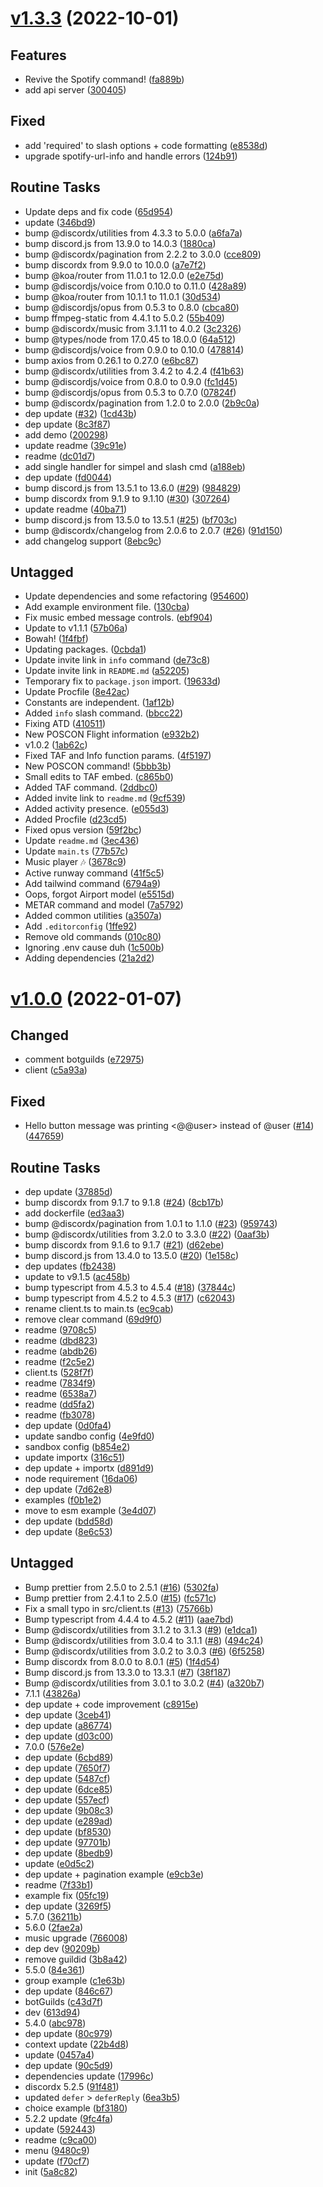 # [v1.3.3](https://github.com/abaza738/jo-ts/releases/tag/v1.3.3) (2022-10-01)

## Features

- Revive the Spotify command! ([fa889b](https://github.com/abaza738/jo-ts/commit/fa889b6b9577e460a96846f1a089607fc3336e32))
- add api server ([300405](https://github.com/abaza738/jo-ts/commit/300405c03df8def155132e101ed8ac49016f1378))

## Fixed

- add 'required' to slash options + code formatting ([e8538d](https://github.com/abaza738/jo-ts/commit/e8538dde42cc2644f1c2ea934d318d42fb33e880))
- upgrade spotify-url-info and handle errors ([124b91](https://github.com/abaza738/jo-ts/commit/124b91aa1de3c15ebd7316dd872f104953a1d245))

## Routine Tasks

- Update deps and fix code ([65d954](https://github.com/abaza738/jo-ts/commit/65d9549a7860f13eac7d9a6761ccdf07c00260ad))
- update ([346bd9](https://github.com/abaza738/jo-ts/commit/346bd9bf8df6680486390d3b9fa10d88b3c6d2c0))
- bump @discordx/utilities from 4.3.3 to 5.0.0 ([a6fa7a](https://github.com/abaza738/jo-ts/commit/a6fa7a7a2076cd0c2a3587406a693b16fe33a6df))
- bump discord.js from 13.9.0 to 14.0.3 ([1880ca](https://github.com/abaza738/jo-ts/commit/1880caf10c5480df5c99ea80216e0297363aa9f8))
- bump @discordx/pagination from 2.2.2 to 3.0.0 ([cce809](https://github.com/abaza738/jo-ts/commit/cce8097c6922ec91cb714e6af4a956b0efa43657))
- bump discordx from 9.9.0 to 10.0.0 ([a7e7f2](https://github.com/abaza738/jo-ts/commit/a7e7f232b9cf73f7b75640e931fb66b41fa383d2))
- bump @koa/router from 11.0.1 to 12.0.0 ([e2e75d](https://github.com/abaza738/jo-ts/commit/e2e75da7483e79de846c0e29e1b394751a293b96))
- bump @discordjs/voice from 0.10.0 to 0.11.0 ([428a89](https://github.com/abaza738/jo-ts/commit/428a89310d71e41a48636f05de94b5be76e6b7e8))
- bump @koa/router from 10.1.1 to 11.0.1 ([30d534](https://github.com/abaza738/jo-ts/commit/30d5343ba244a13ceeacdaf6ca46ce75a6038fcc))
- bump @discordjs/opus from 0.5.3 to 0.8.0 ([cbca80](https://github.com/abaza738/jo-ts/commit/cbca80eae31b28316cc04457def6478e779923b1))
- bump ffmpeg-static from 4.4.1 to 5.0.2 ([55b409](https://github.com/abaza738/jo-ts/commit/55b4098ec4cd556594a872df5e89f46bc37154a4))
- bump @discordx/music from 3.1.11 to 4.0.2 ([3c2326](https://github.com/abaza738/jo-ts/commit/3c2326d9793fc8617099790a42c62d55c27fde75))
- bump @types/node from 17.0.45 to 18.0.0 ([64a512](https://github.com/abaza738/jo-ts/commit/64a512e280e50ddc1d3f56613eb6ad6cbf1df642))
- bump @discordjs/voice from 0.9.0 to 0.10.0 ([478814](https://github.com/abaza738/jo-ts/commit/47881426983f0c8ce3d0f4e01041f052d674e6c0))
- bump axios from 0.26.1 to 0.27.0 ([e6bc87](https://github.com/abaza738/jo-ts/commit/e6bc871c2aa580732123cece16d053e6194c28d8))
- bump @discordx/utilities from 3.4.2 to 4.2.4 ([f41b63](https://github.com/abaza738/jo-ts/commit/f41b637edc7ba77c3de6399796f01392ff4d8506))
- bump @discordjs/voice from 0.8.0 to 0.9.0 ([fc1d45](https://github.com/abaza738/jo-ts/commit/fc1d45ad940fd86d9478a688a20ca1fdd3edcd3d))
- bump @discordjs/opus from 0.5.3 to 0.7.0 ([07824f](https://github.com/abaza738/jo-ts/commit/07824f91568f31380cf26ed09cc07102b5a3cb93))
- bump @discordx/pagination from 1.2.0 to 2.0.0 ([2b9c0a](https://github.com/abaza738/jo-ts/commit/2b9c0a5d9f3ef60eb842d7ab794db52ecc0b7e4d))
- dep update ([#32](https://github.com/abaza738/jo-ts/issues/32)) ([1cd43b](https://github.com/abaza738/jo-ts/commit/1cd43bb343af2a5b4bf6df2b51786be0c98bd706))
- dep update ([8c3f87](https://github.com/abaza738/jo-ts/commit/8c3f87f84427df4ddbe8dfff12222e582effe4b9))
- add demo ([200298](https://github.com/abaza738/jo-ts/commit/200298e2821dfe4d57a908e936c5df661839e6e0))
- update readme ([39c91e](https://github.com/abaza738/jo-ts/commit/39c91e995e42debf3134ee16dc8e9317e9c15cdb))
- readme ([dc01d7](https://github.com/abaza738/jo-ts/commit/dc01d78751600ebbf24b144b2ff597265418cc53))
- add single handler for simpel and slash cmd ([a188eb](https://github.com/abaza738/jo-ts/commit/a188eb11311ff7fa6b7e30000c918a539b9eabb7))
- dep update ([fd0044](https://github.com/abaza738/jo-ts/commit/fd00443ef89a26bb83f7812eb611ce434d671db8))
- bump discord.js from 13.5.1 to 13.6.0 ([#29](https://github.com/abaza738/jo-ts/issues/29)) ([984829](https://github.com/abaza738/jo-ts/commit/984829c138cb5abfb9c997ceb0be965871880b1f))
- bump discordx from 9.1.9 to 9.1.10 ([#30](https://github.com/abaza738/jo-ts/issues/30)) ([307264](https://github.com/abaza738/jo-ts/commit/3072648ebdd66bd3c7737f6c9af070fc15bb38ac))
- update readme ([40ba71](https://github.com/abaza738/jo-ts/commit/40ba71a001f0495461d8e38cb162c89ed10d8bd9))
- bump discord.js from 13.5.0 to 13.5.1 ([#25](https://github.com/abaza738/jo-ts/issues/25)) ([bf703c](https://github.com/abaza738/jo-ts/commit/bf703c6f3b66f205787dae0120c61a386ef485f1))
- bump @discordx/changelog from 2.0.6 to 2.0.7 ([#26](https://github.com/abaza738/jo-ts/issues/26)) ([91d150](https://github.com/abaza738/jo-ts/commit/91d1506b6b1fd1e1e1a1d4ec3900b35cde86dcce))
- add changelog support ([8ebc9c](https://github.com/abaza738/jo-ts/commit/8ebc9cb7b1a61037d9a630497fd51a7cea12f1b2))

## Untagged

- Update dependencies and some refactoring ([954600](https://github.com/abaza738/jo-ts/commit/9546002b88977c5a3ddfa4b7e3593d29a010a8ff))
- Add example environment file. ([130cba](https://github.com/abaza738/jo-ts/commit/130cba9390b3626295417c6b87c978b0ef74ac3e))
- Fix music embed message controls. ([ebf904](https://github.com/abaza738/jo-ts/commit/ebf904632bf39db917370eebdb671892c18245ab))
- Update to v1.1.1 ([57b06a](https://github.com/abaza738/jo-ts/commit/57b06ae41559523bcffcda87742a8e7f7f2ec459))
- Bowah! ([1f4fbf](https://github.com/abaza738/jo-ts/commit/1f4fbf18a54d49ec1c0510e3ea449b8d1b81f551))
- Updating packages. ([0cbda1](https://github.com/abaza738/jo-ts/commit/0cbda11470a8ade09c499dbe2c1d228e38b82c30))
- Update invite link in `info` command ([de73c8](https://github.com/abaza738/jo-ts/commit/de73c8f0c4bf54f58d8def472724d829b604226c))
- Update invite link in `README.md` ([a52205](https://github.com/abaza738/jo-ts/commit/a522057734e0fa7a68e06fbdcc512c8a0c700da6))
- Temporary fix to `package.json` import. ([19633d](https://github.com/abaza738/jo-ts/commit/19633db9f2f093f9823ac519195a239a46f4cdc7))
- Update Procfile ([8e42ac](https://github.com/abaza738/jo-ts/commit/8e42ac80e11dcbfd7127861cea7f1a956260c744))
- Constants are independent. ([1af12b](https://github.com/abaza738/jo-ts/commit/1af12bd4b99c3b3d84db2f050d80fb1ceb8ee380))
- Added `info` slash command. ([bbcc22](https://github.com/abaza738/jo-ts/commit/bbcc22257669391fb30dab42d7c572326764e819))
- Fixing ATD ([410511](https://github.com/abaza738/jo-ts/commit/4105115d9befef381efcdc1187f6ae4cb2cb2880))
- New POSCON Flight information ([e932b2](https://github.com/abaza738/jo-ts/commit/e932b21924bbb2840ee99ab2e454facc74991bab))
- v1.0.2 ([1ab62c](https://github.com/abaza738/jo-ts/commit/1ab62c7769ab202375cfe2fc555b06d37295d259))
- Fixed TAF and Info function params. ([4f5197](https://github.com/abaza738/jo-ts/commit/4f51979a374931b24989a2502b0ea5cf50236949))
- New POSCON command! ([5bbb3b](https://github.com/abaza738/jo-ts/commit/5bbb3b082345b3673a2e4a78582add5685a2c9c9))
- Small edits to TAF embed. ([c865b0](https://github.com/abaza738/jo-ts/commit/c865b05e459a4f4606c087015cbae7360849e854))
- Added TAF command. ([2ddbc0](https://github.com/abaza738/jo-ts/commit/2ddbc080e542374a04660048dcb76ecf1c8e21a0))
- Added invite link to `readme.md` ([9cf539](https://github.com/abaza738/jo-ts/commit/9cf53991438ddf0c5acc8ba47a7bb356c3f64eb8))
- Added activity presence. ([e055d3](https://github.com/abaza738/jo-ts/commit/e055d30c31b02bc917c4f6315078e92c3bd53bca))
- Added Procfile ([d23cd5](https://github.com/abaza738/jo-ts/commit/d23cd50cfdc0101cd1007923356d73efd7b924f8))
- Fixed opus version ([59f2bc](https://github.com/abaza738/jo-ts/commit/59f2bc433ab3c7ff7fe65ba4ae7dafb7827f220a))
- Update `readme.md` ([3ec436](https://github.com/abaza738/jo-ts/commit/3ec436bfe92c71ee6b95ed26ab1df7e47852a983))
- Update `main.ts` ([77b57c](https://github.com/abaza738/jo-ts/commit/77b57c32a3d13957f1298ba4a640ab1e03a5c8a2))
- Music player 🎶 ([3678c9](https://github.com/abaza738/jo-ts/commit/3678c9e5ec69cde9435b41eca91c20b6f8a68c6c))
- Active runway command ([41f5c5](https://github.com/abaza738/jo-ts/commit/41f5c5915e2947f969e38ef81e337e2858753978))
- Add tailwind command ([6794a9](https://github.com/abaza738/jo-ts/commit/6794a9a3bbffc17129cf81c3b4c61906cb88e9f5))
- Oops, forgot Airport model ([e5515d](https://github.com/abaza738/jo-ts/commit/e5515d67c6ecd4b4f20445279c2f29269f02677f))
- METAR command and model ([7a5792](https://github.com/abaza738/jo-ts/commit/7a5792f2cbdf13d71088eaa2ba8bc8024df8ef74))
- Added common utilities ([a3507a](https://github.com/abaza738/jo-ts/commit/a3507a3514d14b5b0afdd68deba7546ef1121c37))
- Add `.editorconfig` ([1ffe92](https://github.com/abaza738/jo-ts/commit/1ffe92438f04a3838f92e91c26ffae9ddcae54e6))
- Remove old commands ([010c80](https://github.com/abaza738/jo-ts/commit/010c804e70992e187942a5ea14776f3c63701e30))
- Ignoring .env cause duh ([1c500b](https://github.com/abaza738/jo-ts/commit/1c500bece79be7b9e9adf1387f10a90bf2d36551))
- Adding dependencies ([21a2d2](https://github.com/abaza738/jo-ts/commit/21a2d25a680060b69f2713dff47840ee83bbb771))

# [v1.0.0](https://github.com/abaza738/jo-ts/releases/tag/v1.0.0) (2022-01-07)

## Changed

- comment botguilds ([e72975](https://github.com/abaza738/jo-ts/commit/e7297543eae976e34d0ad9780e2345a6d67fa6c9))
- client ([c5a93a](https://github.com/abaza738/jo-ts/commit/c5a93a22153de6b554ab2f44066633b57ce06f7a))

## Fixed

- Hello button message was printing <@@user> instead of @user ([#14](https://github.com/abaza738/jo-ts/issues/14)) ([447659](https://github.com/abaza738/jo-ts/commit/447659e59f5bc547b85f00c70c1f625a0878d5e5))

## Routine Tasks

- dep update ([37885d](https://github.com/abaza738/jo-ts/commit/37885d9ee894105d13c85336c684fe3153ed6403))
- bump discordx from 9.1.7 to 9.1.8 ([#24](https://github.com/abaza738/jo-ts/issues/24)) ([8cb17b](https://github.com/abaza738/jo-ts/commit/8cb17b1dbcdbd301d246f9395278fce9f6b7c990))
- add dockerfile ([ed3aa3](https://github.com/abaza738/jo-ts/commit/ed3aa3c7e1a2b1ed89780e0d1749e5c77b21142a))
- bump @discordx/pagination from 1.0.1 to 1.1.0 ([#23](https://github.com/abaza738/jo-ts/issues/23)) ([959743](https://github.com/abaza738/jo-ts/commit/959743210b07d7989554f5b6a0a4d3347930bbc1))
- bump @discordx/utilities from 3.2.0 to 3.3.0 ([#22](https://github.com/abaza738/jo-ts/issues/22)) ([0aaf3b](https://github.com/abaza738/jo-ts/commit/0aaf3b2651da0fa1febdb3f867bef973103560f1))
- bump discordx from 9.1.6 to 9.1.7 ([#21](https://github.com/abaza738/jo-ts/issues/21)) ([d62ebe](https://github.com/abaza738/jo-ts/commit/d62ebee0839e40dd9c8ddd03d5ae7faeb1fcb529))
- bump discord.js from 13.4.0 to 13.5.0 ([#20](https://github.com/abaza738/jo-ts/issues/20)) ([1e158c](https://github.com/abaza738/jo-ts/commit/1e158cd096016e627a7da5137f9ab2e51fb3544a))
- dep updates ([fb2438](https://github.com/abaza738/jo-ts/commit/fb24383ffa77e775c8395d88aa35f92d14648f1b))
- update to v9.1.5 ([ac458b](https://github.com/abaza738/jo-ts/commit/ac458b99b470588238a941dc336f63e96e08ab0d))
- bump typescript from 4.5.3 to 4.5.4 ([#18](https://github.com/abaza738/jo-ts/issues/18)) ([37844c](https://github.com/abaza738/jo-ts/commit/37844ced05d6a5fcc2e3a2991a001cc4e23ad918))
- bump typescript from 4.5.2 to 4.5.3 ([#17](https://github.com/abaza738/jo-ts/issues/17)) ([c62043](https://github.com/abaza738/jo-ts/commit/c620435b399a6f6cc2b0ad76ff13bb6cfb7f3cc4))
- rename client.ts to main.ts ([ec9cab](https://github.com/abaza738/jo-ts/commit/ec9cabc294569a84d3ab21eb929fdda8db230d12))
- remove clear command ([69d9f0](https://github.com/abaza738/jo-ts/commit/69d9f083869b26b4fb0ac78ba23b0865b94d3e2d))
- readme ([9708c5](https://github.com/abaza738/jo-ts/commit/9708c5bade75f6d4120556a0e61b125a013744e6))
- readme ([dbd823](https://github.com/abaza738/jo-ts/commit/dbd8234b1c12ec81c6739b970d176fb5f9b59c40))
- readme ([abdb26](https://github.com/abaza738/jo-ts/commit/abdb26bfd7501f442072805e3fb7e642b0e9be27))
- readme ([f2c5e2](https://github.com/abaza738/jo-ts/commit/f2c5e20618247758a80cea52f9f40cecdf600838))
- client.ts ([528f7f](https://github.com/abaza738/jo-ts/commit/528f7fe1a3441b3e28831cb95c39a1504fa87b2e))
- readme ([7834f9](https://github.com/abaza738/jo-ts/commit/7834f90b785a63215fbd354a628fab77517923cf))
- readme ([6538a7](https://github.com/abaza738/jo-ts/commit/6538a767dcc9c31f88162b583f411e95e8eefd67))
- readme ([dd5fa2](https://github.com/abaza738/jo-ts/commit/dd5fa2e1f656201dff259c064faf1e695d9bef9b))
- readme ([fb3078](https://github.com/abaza738/jo-ts/commit/fb3078c31f46d4b493469e32e496efb15dff34be))
- dep update ([0d0fa4](https://github.com/abaza738/jo-ts/commit/0d0fa4056ae4366eaa8bdfc1f2a6a3a7b434bbc7))
- update sandbo config ([4e9fd0](https://github.com/abaza738/jo-ts/commit/4e9fd05a292e60af7479b1de3c27e0b9543652fe))
- sandbox config ([b854e2](https://github.com/abaza738/jo-ts/commit/b854e29429a9d650fda8274bd4a9ca34b1aa392b))
- update importx ([316c51](https://github.com/abaza738/jo-ts/commit/316c510bedb0817dca7300058cd1ae75cbaeae74))
- dep update + importx ([d891d9](https://github.com/abaza738/jo-ts/commit/d891d93f5a71f9046f5bc718da52f013f68ee6ec))
- node requirement ([16da06](https://github.com/abaza738/jo-ts/commit/16da06db888dc6819cc69c3f9b3c8668eef678a1))
- dep update ([7d62e8](https://github.com/abaza738/jo-ts/commit/7d62e85e416a73d7d9974045f1988e85335d92af))
- examples ([f0b1e2](https://github.com/abaza738/jo-ts/commit/f0b1e2c2e3b065d89c82a18845a1709f88f83484))
- move to esm example ([3e4d07](https://github.com/abaza738/jo-ts/commit/3e4d07c4d80b2c081a54c57808f5deb2a91327c5))
- dep update ([bdd58d](https://github.com/abaza738/jo-ts/commit/bdd58dcac08ae6bbc67474803382e8ac4afd25df))
- dep update ([8e6c53](https://github.com/abaza738/jo-ts/commit/8e6c533d0ff157d722849cd9f2f998f7138d8525))

## Untagged

- Bump prettier from 2.5.0 to 2.5.1 ([#16](https://github.com/abaza738/jo-ts/issues/16)) ([5302fa](https://github.com/abaza738/jo-ts/commit/5302fa3d641d81e375e3df40fa5129f15def9bc4))
- Bump prettier from 2.4.1 to 2.5.0 ([#15](https://github.com/abaza738/jo-ts/issues/15)) ([fc571c](https://github.com/abaza738/jo-ts/commit/fc571c9e6ab223bfcd5f921eb939099d2791a586))
- Fix a small typo in src/client.ts ([#13](https://github.com/abaza738/jo-ts/issues/13)) ([75766b](https://github.com/abaza738/jo-ts/commit/75766b1aca94303a17c2df50fd98986febd738b9))
- Bump typescript from 4.4.4 to 4.5.2 ([#11](https://github.com/abaza738/jo-ts/issues/11)) ([aae7bd](https://github.com/abaza738/jo-ts/commit/aae7bdf1919d0ab7b3a9b6d3a3769ae597cb4819))
- Bump @discordx/utilities from 3.1.2 to 3.1.3 ([#9](https://github.com/abaza738/jo-ts/issues/9)) ([e1dca1](https://github.com/abaza738/jo-ts/commit/e1dca1f99255d4ffba8f12565702979c66c87e58))
- Bump @discordx/utilities from 3.0.4 to 3.1.1 ([#8](https://github.com/abaza738/jo-ts/issues/8)) ([494c24](https://github.com/abaza738/jo-ts/commit/494c247607827a42a146fb5b63994036b8a89356))
- Bump @discordx/utilities from 3.0.2 to 3.0.3 ([#6](https://github.com/abaza738/jo-ts/issues/6)) ([6f5258](https://github.com/abaza738/jo-ts/commit/6f52583713755a057a23b40c2dc3da706d458fc2))
- Bump discordx from 8.0.0 to 8.0.1 ([#5](https://github.com/abaza738/jo-ts/issues/5)) ([1f4d54](https://github.com/abaza738/jo-ts/commit/1f4d5453aa0fdd6bce50787a5f876604bdbc0a70))
- Bump discord.js from 13.3.0 to 13.3.1 ([#7](https://github.com/abaza738/jo-ts/issues/7)) ([38f187](https://github.com/abaza738/jo-ts/commit/38f187aed85925b55214ef9d07b0b9424c6f3ad9))
- Bump @discordx/utilities from 3.0.1 to 3.0.2 ([#4](https://github.com/abaza738/jo-ts/issues/4)) ([a320b7](https://github.com/abaza738/jo-ts/commit/a320b7e65d4f3fe9afdc71549084f9f5b844c655))
- 7.1.1 ([43826a](https://github.com/abaza738/jo-ts/commit/43826a59b24a280bcc4a95448cacb0dee2264575))
- dep update + code improvement ([c8915e](https://github.com/abaza738/jo-ts/commit/c8915e6ef05736aa7a6ed4aeb2bc3258d211831c))
- dep update ([3ceb41](https://github.com/abaza738/jo-ts/commit/3ceb41561e34e253d22ba865f21f9d4f4e0d6b6a))
- dep update ([a86774](https://github.com/abaza738/jo-ts/commit/a86774fdb2fb423f5637709f4bde2b3da9c9c2d4))
- dep update ([d03c00](https://github.com/abaza738/jo-ts/commit/d03c007ead2de1541c81a97cb204bd8f7c62c2fb))
- 7.0.0 ([576e2e](https://github.com/abaza738/jo-ts/commit/576e2e0b41e64ce11bdd65af1403eafcd35cd343))
- dep update ([6cbd89](https://github.com/abaza738/jo-ts/commit/6cbd89c85cdb2fa3b57595d06c86a5a49ac0555f))
- dep update ([7650f7](https://github.com/abaza738/jo-ts/commit/7650f7c44d0c1c378e2748a2e72abfc49c898cc3))
- dep update ([5487cf](https://github.com/abaza738/jo-ts/commit/5487cf36a05f7e3ec2c390d7e40db85e78346158))
- dep update ([6dce85](https://github.com/abaza738/jo-ts/commit/6dce858cd74f1d19f1d5430af069ba48257b01c2))
- dep update ([557ecf](https://github.com/abaza738/jo-ts/commit/557ecf6c567eb86143794450d872a65f788ba03f))
- dep update ([9b08c3](https://github.com/abaza738/jo-ts/commit/9b08c3a745126419228e74704bc0e04ee3648179))
- dep update ([e289ad](https://github.com/abaza738/jo-ts/commit/e289ad1b2d143787cd6e9926c3f547d63c085446))
- dep update ([bf8530](https://github.com/abaza738/jo-ts/commit/bf8530507f07ff082e4c1a83a6030fe78f5341d8))
- dep update ([97701b](https://github.com/abaza738/jo-ts/commit/97701b5cc49de72d7ccde4a04e62765ac1f59356))
- dep update ([8bedb9](https://github.com/abaza738/jo-ts/commit/8bedb99237325ce7a1dc950f688ccfd36a1b2add))
- update ([e0d5c2](https://github.com/abaza738/jo-ts/commit/e0d5c2014670e17cf9560798ebf7281c6751022f))
- dep update + pagination example ([e9cb3e](https://github.com/abaza738/jo-ts/commit/e9cb3e557d93e78eda45953dfc095fba8c78bfcc))
- readme ([7f33b1](https://github.com/abaza738/jo-ts/commit/7f33b1b7d5c20091972b8c5a2853da029ef2ea6d))
- example fix ([05fc19](https://github.com/abaza738/jo-ts/commit/05fc19b1bdccc500af0a6079472ab7586d31b0d5))
- dep update ([3269f5](https://github.com/abaza738/jo-ts/commit/3269f5bbd4ca1ec2e09464f22f97209e4438691b))
- 5.7.0 ([36211b](https://github.com/abaza738/jo-ts/commit/36211baf0a9acf129fa7a2b7a8750330696ee4cb))
- 5.6.0 ([2fae2a](https://github.com/abaza738/jo-ts/commit/2fae2a91c39fa4864b49babc43e72127a22a6c56))
- music upgrade ([766008](https://github.com/abaza738/jo-ts/commit/76600871a3c8e12cf99ef2260a8c12bfd1eb8404))
- dep dev ([90209b](https://github.com/abaza738/jo-ts/commit/90209b3f138262ba7df7dec2c45359048368b98a))
- remove guildid ([3b8a42](https://github.com/abaza738/jo-ts/commit/3b8a4235b7de5614a43c174222dc866730345f76))
- 5.5.0 ([84e361](https://github.com/abaza738/jo-ts/commit/84e361b93fce55382a9b6b26ce23ce6bc38594fd))
- group example ([c1e63b](https://github.com/abaza738/jo-ts/commit/c1e63b7348160a9d6810b40d3d0b3fa02d3ef195))
- dep update ([846c67](https://github.com/abaza738/jo-ts/commit/846c67606411d9ead2764193a8fddb0103ae4b89))
- botGuilds ([c43d7f](https://github.com/abaza738/jo-ts/commit/c43d7f959a06b44769813d1d5d59f7daa918f0bd))
- dev ([613d94](https://github.com/abaza738/jo-ts/commit/613d94a1a56d932c11b508355fa98e8ccb7187d6))
- 5.4.0 ([abc978](https://github.com/abaza738/jo-ts/commit/abc9780adbc42b32f9d61febb45993d55fb0a7b7))
- dep update ([80c979](https://github.com/abaza738/jo-ts/commit/80c979c394a3ed80d395aa92914f425eb2574397))
- context update ([22b4d8](https://github.com/abaza738/jo-ts/commit/22b4d897f1e8283d43d159704801ac8a8331f7b1))
- update ([0457a4](https://github.com/abaza738/jo-ts/commit/0457a48afcc59d2e7d5d43d673e6abc525ac28ca))
- dep update ([90c5d9](https://github.com/abaza738/jo-ts/commit/90c5d9d3c0cf1192b02193be6e0e325e0572995b))
- dependencies update ([17996c](https://github.com/abaza738/jo-ts/commit/17996c259266d332aaa4eca7bba178cd8c8f9d70))
- discordx 5.2.5 ([91f481](https://github.com/abaza738/jo-ts/commit/91f481f3f1e8eee182b8d91a8afb4b0228bf1e18))
- updated `defer` > `deferReply` ([6ea3b5](https://github.com/abaza738/jo-ts/commit/6ea3b515a30095d2fa2c4d3eb5580b9dd1943c52))
- choice example ([bf3180](https://github.com/abaza738/jo-ts/commit/bf31802e7d2fdcdbaf671293a3ee9651ff652751))
- 5.2.2 update ([9fc4fa](https://github.com/abaza738/jo-ts/commit/9fc4fa8ef330b051ad990825d14423449532ae7a))
- update ([592443](https://github.com/abaza738/jo-ts/commit/592443b8855540663c0666df4c1c46eb29bae7bb))
- readme ([c9ca00](https://github.com/abaza738/jo-ts/commit/c9ca00b42ebc545446b9f18152b5728fa3d6657c))
- menu ([9480c9](https://github.com/abaza738/jo-ts/commit/9480c969be11b3eaeef4ab9657a2caae24ae3e36))
- update ([f70cf7](https://github.com/abaza738/jo-ts/commit/f70cf7acb8f59039b54967d386ccb4311cac7abd))
- init ([5a8c82](https://github.com/abaza738/jo-ts/commit/5a8c829b3f85ffcc3b09cfc016e9cfec698bab2a))
